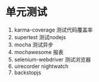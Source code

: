 # 单元测试
1. karma-coverage 测试代码覆盖率 
2. supertest 测试nodejs
3. mocha 测试异步
4. mochawesome  报表
5. selenium-webdriver 测试浏览器
6. uirecorder nightwatch
7. backstopjs